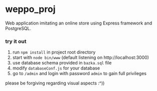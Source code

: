 # weppo_proj
Web application imitating an online store using Express framework and PostgreSQL.

### try it out
  1. run `npm install` in project root directory
  2. start with `node bin/www` (default listening on http://localhost:3000)
  3. use database schema provided in `bazka.sql` file
  4. modify `databaseConf.js` for your database
  5. go to `/admin` and login with password `admin` to gain full privileges
  
  
  please be forgiving regarding visual aspects :^)) 
  
